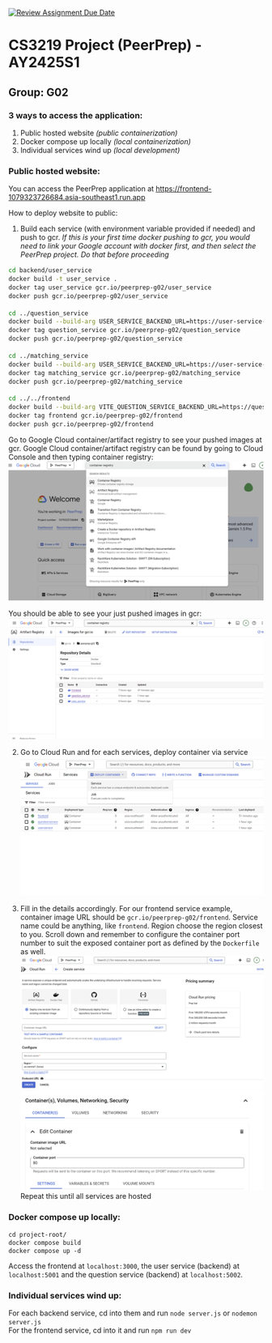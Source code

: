[![Review Assignment Due Date](https://classroom.github.com/assets/deadline-readme-button-22041afd0340ce965d47ae6ef1cefeee28c7c493a6346c4f15d667ab976d596c.svg)](https://classroom.github.com/a/bzPrOe11)
# CS3219 Project (PeerPrep) - AY2425S1
## Group: G02
### 3 ways to access the application: 
1. Public hosted website *(public containerization)*
2. Docker compose up locally *(local containerization)*
3. Individual services wind up *(local development)*


### Public hosted website:
You can access the PeerPrep application at https://frontend-1079323726684.asia-southeast1.run.app

How to deploy website to public:

1. Build each service (with environment variable provided if needed) and push to gcr. *If this is your first time docker pushing to gcr, you would need to link your Google account with docker first, and then select the PeerPrep project. Do that before proceeding* 
  ```sh
  cd backend/user_service
  docker build -t user_service .
  docker tag user_service gcr.io/peerprep-g02/user_service
  docker push gcr.io/peerprep-g02/user_service

  cd ../question_service 
  docker build --build-arg USER_SERVICE_BACKEND_URL=https://user-service-1079323726684.asia-southeast1.run.app/verify-token -t question_service .
  docker tag question_service gcr.io/peerprep-g02/question_service
  docker push gcr.io/peerprep-g02/question_service

  cd ../matching_service
  docker build --build-arg USER_SERVICE_BACKEND_URL=https://user-service-1079323726684.asia-southeast1.run.app/verify-token --build-arg QUESTION_SERVICE_TOPIC_AND_DIFFICULTY_BACKEND_URL=https://question-service-1079323726684.asia-southeast1.run.app/get-questions-of-topic-and-difficulty -t matching_service .
  docker tag matching_service gcr.io/peerprep-g02/matching_service
  docker push gcr.io/peerprep-g02/matching_service

  cd ../../frontend
  docker build --build-arg VITE_QUESTION_SERVICE_BACKEND_URL=https://question-service-1079323726684.asia-southeast1.run.app --build-arg VITE_MATCHING_SERVICE_BACKEND_URL=wss://matching-service-1079323726684.asia-southeast1.run.app/matching -t frontend .
  docker tag frontend gcr.io/peerprep-g02/frontend
  docker push gcr.io/peerprep-g02/frontend
  ```
  Go to Google Cloud container/artifact registry to see your pushed images at gcr. Google Cloud container/artifact registry can be found by going to Cloud Console and then typing container registry:
  ![image](resources/images/cloud-console.png)

  You should be able to see your just pushed images in gcr:
![image](resources/images/container-registry.png)

2. Go to Cloud Run and for each services, deploy container via service
![image](resources/images/deploy-container.png)

3. Fill in the details accordingly. For our frontend service example, container image URL should be `gcr.io/peerprep-g02/frontend`. Service name could be anything, like `frontend`. Region choose the region closest to you. Scroll down and remember to configure the container port number to suit the exposed container port as defined by the `Dockerfile` as well.
![image](resources/images/deploy-service-1.png)
![image](resources/images/deploy-service-2.png)
Repeat this until all services are hosted

### Docker compose up locally:
```
cd project-root/
docker compose build
docker compose up -d
```


Access the frontend at `localhost:3000`, the user service (backend) at `localhost:5001` and the question service (backend) at `localhost:5002`.

### Individual services wind up:
For each backend service, cd into them and run `node server.js` or `nodemon server.js` \
For the frontend service, cd into it and run `npm run dev`
